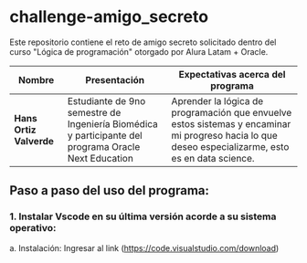 # challenge-amigo_secreto
Este repositorio contiene el reto de amigo secreto solicitado dentro del curso "Lógica de programación" otorgado por Alura Latam + Oracle.

| Nombre                  | Presentación           | Expectativas acerca del programa                                                                 |
|-------------------------|------------------------|-----------------------------------------------------------------------------------------------|
| **Hans Ortiz Valverde** | Estudiante de 9no semestre de Ingeniería Biomédica y participante del programa Oracle Next Education    | Aprender la lógica de programación que envuelve estos sistemas y encaminar mi progreso hacia lo que deseo especializarme, esto es en data science. |

## Paso a paso del uso del programa:
### 1. Instalar Vscode en su última versión acorde a su sistema operativo:
a. Instalación: Ingresar al link (https://code.visualstudio.com/download) 
